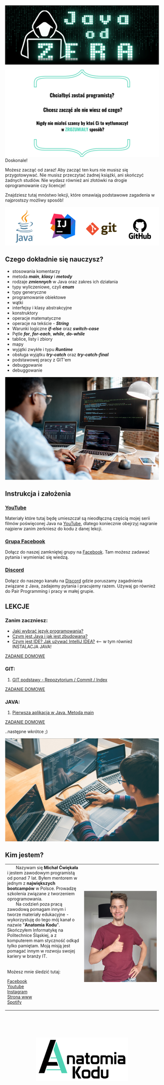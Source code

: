 <p align="center">
    <img src="docs/images/logo-jo0.png" width="800">
</p>

![opis](docs/images/java-repo-opis.png)
Doskonale! 

Możesz zacząć od zaraz! Aby zacząć ten kurs nie musisz się przygotowywać. Nie musisz przeczytać żadnej książki, ani skończyć żadnych studiów. Nie wydasz również ani złotówki na drogie oprogramowanie czy licencje! 

Znajdziesz tutaj mnóstwo lekcji, które omawiają podstawowe zagadenia w najprostszy możliwy sposób!    

![logo](docs/images/stack4.png)

## Czego dokładnie się nauczysz?
* stosowania komentarzy
* metoda ***main***, ***klasy*** i ***metody***
* rodzaje ***zmiennych*** w Java oraz zakres ich działania
* typy wyliczeniowe, czyli ***enum***
* typy generyczne
* programowanie obiektowe
* wątki
* interfejsy i klasy abstrakcyjne
* konstruktory
* operacje matematyczne
* operacje na tekście - ***String***
* Warunki logiczne ***if-else*** oraz ***switch-case***
* Pętle ***for***, ***for-each***, ***while***, ***do-while***
* tablice, listy i zbiory
* mapy
* wyjątki zwykłe i typu ***Runtime***
* obsługa wyjątku ***try-catch*** oraz ***try-catch-final***
* podstawowej pracy z GIT'em
* debuggowanie
* debuggowanie

![zdjecie](docs/images/photo1.png)

## Instrukcja i założenia
### [YouTube](https://www.youtube.com/c/AnatomiaKodu)
Materiały które tutaj będę umieszczał są nieodłączną częścią mojej serii filmów poświęconej Java na [YouTube](https://www.youtube.com/c/AnatomiaKodu), dlatego koniecznie obejrzyj nagranie najpierw zanim zerkniesz do kodu z danej lekcji.

### [Grupa Facebook](https://www.facebook.com/groups/jak.zostac.programista.2)
Dołącz do naszej zamkniętej grupy na [Facebook](https://www.facebook.com/groups/jak.zostac.programista.2). Tam możesz zadawać pytania i wymieniać się wiedzą.

### [Discord](https://discord.gg/5BRYXqKr)
Dołącz do naszego kanału na [Discord](https://discord.gg/5BRYXqKr) gdzie poruszamy zagadnienia związane z Java, zadajemy pytania i pracujemy razem. Używaj go również do Pair Programming i pracy w małej grupie.

## LEKCJE
### Zanim zaczniesz:
- [Jaki wybrać język programowania?](https://www.youtube.com/watch?v=NvMyhQPUrbo&t=2s&ab_channel=AnatomiaKodu)
- [Czym jest Java i jak jest zbudowana?](https://www.youtube.com/watch?v=bfB4H61K2Lk&t=2s&ab_channel=AnatomiaKodu)
- [Czym jest IDE? Jak używać IntelliJ IDEA?](https://www.youtube.com/watch?v=cqtN7eLD5yU&t=234s&ab_channel=AnatomiaKodu) <-- w tym również INSTALACJA JAVA!

[ZADANIE DOMOWE](docs/zadanie/lekcja-ide.md)

### GIT:
1. [GIT podstawy - Repozytorium / Commit / Index](https://youtu.be/M5dx1Lc7I-I)

[ZADANIE DOMOWE](docs/zadanie/lekcja-git.md)


### JAVA:
1. [Pierwsza aplikacja w Java. Metoda main](https://youtu.be/5urFjZd2_9E)

[ZADANIE DOMOWE](docs/zadanie/lekcja1.md)

..następne wkrótce ;)

![zdjecie](docs/images/photo2.png)

## Kim jestem?
<table border="0">
  <tr>
    <td width="50%" valign="top">
&emsp;&emsp;Nazywam się <b>Michał Ćwiękała</b> i jestem zawodowym programistą od ponad 7 lat. Byłem mentorem w jednym z <b>największych bootcampów</b> w Polsce. Prowadzę szkolenia związane z tworzeniem oprogramowania. <br/>
&emsp;&emsp;Na codzień poza pracą zawodową pomagam innym i tworze materiały edukacyjne - wykorzystuję do tego mój kanał o nazwie "<b>Anatomia Kodu</b>". Skończyłem Informatykę na Politechnice Śląskiej, a z komputerem mam styczność odkąd tylko pamiętam. Moją misją jest pomagać innym w rozwoju swojej kariery w branży IT.
<br/><br/><br/>
Możesz mnie śledzić tutaj:

[Facebook](https://www.facebook.com/AnatomiaKodu)  
[Youtube](https://www.youtube.com/c/AnatomiaKodu)  
[Instagram](https://www.instagram.com/anatomiakodu/)  
[Strona www](https://anatomiakodu.pl/)  
[Spotify](https://open.spotify.com/show/3aXS6JAvx91eApuUZ9O7XA)
</td>
    <td><img src="./docs/images/MichalCwiekala.png"/></td>
  </tr>
</table>

<div style="padding: 30px; width: 800px"></div>
<p align="center">
    <img src="docs/images/logo-ak.png" width="300">
</p>